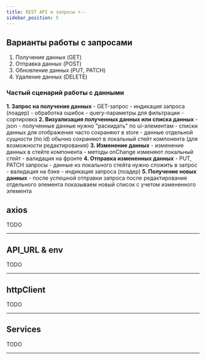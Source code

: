 ```yaml
---
title: REST API и запросы +--
sidebar_position: 5
---
```


## Варианты работы с запросами

1. Получение данных (GET)
2. Отправка данных (POST)
3. Обновление данных (PUT, PATCH)
4. Удаление данных (DELETE)

### Частый сценарий работы с данными

**1. Запрос на получение данных**
    - GET-запрос
    - индикация запроса (лоадер)
    - обработка ошибок
    - query-параметры для фильтрации
    - сортировка
**2. Визуализация полученных данных или списка данных**
    - json
    - полученные данные нужно "раскидать" по ui-элементам
    - списки данных для отображения часто сохраняют в store
    - данные отдельной сущности (по id) обычно сохраняют в локальный стейт компонента (для возможности редактирования)
**3. Изменение данных**
    - изменение данных в стейте компонента
    - методы onChange изменяют локальный стейт
    - валидация на фронте
**4. Отправка измененных данных**
    - PUT, PATCH запросы
    - данные из локального стейта нужно сложить в запрос
    - валидация на бэке
    - индикация запроса (лоадер)
**5. Получение новых данных**
    - после успешной отправки запроса после редактирования отдельного элемента показываем новый список с учетом измененного элемента

## axios

TODO

***

## API_URL & env

TODO

***

## httpClient

TODO

***

## Services

TODO

***
